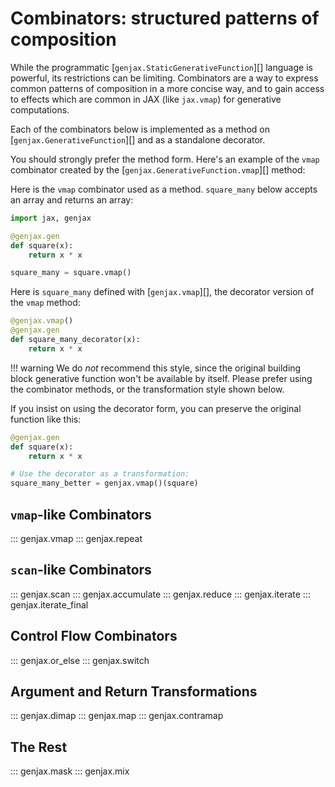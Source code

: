 # Combinators: structured patterns of composition

While the programmatic [`genjax.StaticGenerativeFunction`][] language is powerful, its restrictions can be limiting. Combinators are a way to express common patterns of composition in a more concise way, and to gain access to effects which are common in JAX (like `jax.vmap`) for generative computations.

Each of the combinators below is implemented as a method on [`genjax.GenerativeFunction`][] and as a standalone decorator.

You should strongly prefer the method form. Here's an example of the `vmap` combinator created by the [`genjax.GenerativeFunction.vmap`][] method:

Here is the `vmap` combinator used as a method. `square_many` below accepts an array and returns an array:

```python exec="yes" html="true" source="material-block" session="combinators"
import jax, genjax

@genjax.gen
def square(x):
    return x * x

square_many = square.vmap()
```

Here is `square_many` defined with [`genjax.vmap`][], the decorator version of the `vmap` method:

```python exec="yes" html="true" source="material-block" session="combinators"
@genjax.vmap()
@genjax.gen
def square_many_decorator(x):
    return x * x
```

!!! warning
    We do _not_ recommend this style, since the original building block generative function won't be available by itself. Please prefer using the combinator methods, or the transformation style shown below.

If you insist on using the decorator form, you can preserve the original function like this:

```python exec="yes" html="true" source="material-block" session="combinators"
@genjax.gen
def square(x):
    return x * x

# Use the decorator as a transformation:
square_many_better = genjax.vmap()(square)
```

## `vmap`-like Combinators

::: genjax.vmap
::: genjax.repeat

## `scan`-like Combinators

::: genjax.scan
::: genjax.accumulate
::: genjax.reduce
::: genjax.iterate
::: genjax.iterate_final

## Control Flow Combinators

::: genjax.or_else
::: genjax.switch

## Argument and Return Transformations

::: genjax.dimap
::: genjax.map
::: genjax.contramap

## The Rest

::: genjax.mask
::: genjax.mix
